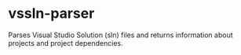 # vssln-parser
Parses Visual Studio Solution (sln) files and returns information about projects and project dependencies.
